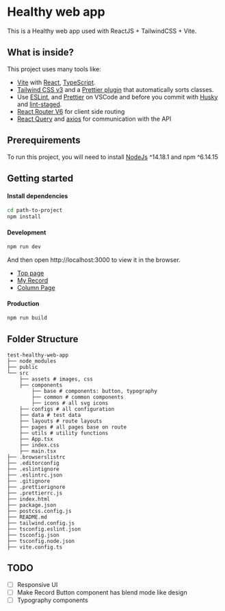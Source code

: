 # Healthy web app

This is a Healthy web app used with ReactJS + TailwindCSS + Vite.

## What is inside?

This project uses many tools like:

- [Vite](https://vitejs.dev) with [React](https://reactjs.org), [TypeScript](https://www.typescriptlang.org).
- [Tailwind CSS v3](https://tailwindcss.com) and a [Prettier plugin](https://github.com/tailwindlabs/prettier-plugin-tailwindcss) that automatically sorts classes.
- Use [ESLint](https://eslint.org), and [Prettier](https://prettier.io) on VSCode and before you commit with [Husky](https://github.com/typicode/husky) and [lint-staged](https://github.com/okonet/lint-staged).
- [React Router V6](https://reactrouter.com/en/main) for client side routing
- [React Query](https://tanstack.com/query/latest/docs/react/overview) and [axios](https://axios-http.com/) for communication with the API

## Prerequirements

To run this project, you will need to install [NodeJs](https://nodejs.org/en/) ^14.18.1 and npm ^6.14.15

## Getting started

#### Install dependencies

```bash
cd path-to-project
npm install
```

#### Development

```bash
npm run dev
```

And then open http://localhost:3000 to view it in the browser.

- [Top page](http://localhost:3000)
- [My Record](http://localhost:3000/my-records)
- [Column Page](http://localhost:3000/columns)

#### Production

```bash
npm run build
```

## Folder Structure

```
test-healthy-web-app
├── node_modules
├── public
└── src
    ├── assets # images, css
    ├── components
        ├── base # components: button, typography
        ├── common # common components
        ├── icons # all svg icons
    ├── configs # all configuration
    ├── data # test data
    ├── layouts # route layouts
    ├── pages # all pages base on route
    ├── utils # utility functions
    ├── App.tsx
    ├── index.css
    ├── main.tsx
├── .browserslistrc
├── .editorconfig
├── .eslintignore
├── .eslintrc.json
├── .gitignore
├── .prettierignore
├── .prettierrc.js
├── index.html
├── package.json
├── postcss.config.js
├── README.md
├── tailwind.config.js
├── tsconfig.eslint.json
├── tsconfig.json
├── tsconfig.node.json
├── vite.config.ts
```

## TODO

- [ ] Responsive UI
- [ ] Make Record Button component has blend mode like design
- [ ] Typography components
